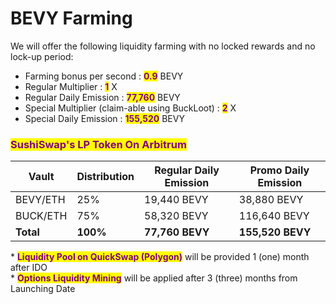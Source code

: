 # BEVY Farming

We will offer the following liquidity farming with no locked rewards and no lock-up period:

* Farming bonus per second : <mark style="color:purple;">**0.9**</mark> BEVY&#x20;
* Regular Multiplier : <mark style="color:purple;">**1**</mark> X
* Regular Daily Emission : <mark style="color:purple;">**77,760**</mark> BEVY
* Special Multiplier (claim-able using BuckLoot) : <mark style="color:purple;">**2**</mark> X
* Special Daily Emission : <mark style="color:purple;">**155,520**</mark> BEVY

### <mark style="color:purple;">**SushiSwap's LP Token On Arbitrum**</mark>

| **Vault** | **Distribution** | **Regular Daily Emission** | **Promo Daily Emission** |
| --------- | ---------------- | -------------------------- | ------------------------ |
| BEVY/ETH  | 25%              | 19,440 BEVY                | 38,880 BEVY              |
| BUCK/ETH  | 75%              | 58,320 BEVY                | 116,640 BEVY             |
| **Total** | **100%**         | **77,760 BEVY**            | **155,520 BEVY**         |

\* <mark style="color:purple;">**Liquidity Pool on QuickSwap (Polygon)**</mark> will be provided 1 (one) month after IDO\
\* <mark style="color:purple;">**Options Liquidity Mining**</mark> will be applied after 3 (three) months from Launching Date
